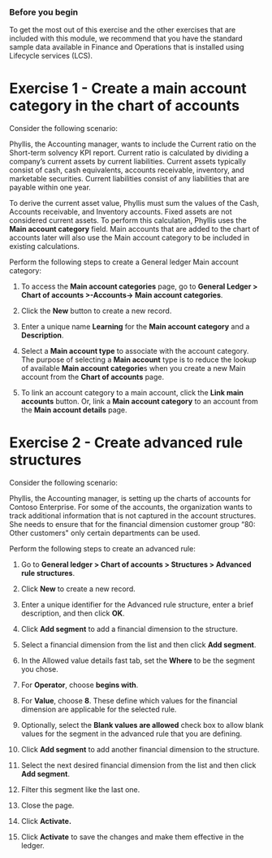 ### Before you begin

To get the most out of this exercise and the other exercises that are included
with this module, we recommend that you have the standard sample data available
in Finance and Operations that is installed using Lifecycle services (LCS).

Exercise 1 - Create a main account category in the chart of accounts
====================================================================

Consider the following scenario:

Phyllis, the Accounting manager, wants to include the Current ratio on the
Short-term solvency KPI report. Current ratio is calculated by dividing a
company’s current assets by current liabilities. Current assets typically
consist of cash, cash equivalents, accounts receivable, inventory, and
marketable securities. Current liabilities consist of any liabilities that are
payable within one year.

To derive the current asset value, Phyllis must sum the values of the Cash,
Accounts receivable, and Inventory accounts. Fixed assets are not considered
current assets. To perform this calculation, Phyllis uses the **Main account
category** field. Main accounts that are added to the chart of accounts later
will also use the Main account category to be included in existing calculations.

Perform the following steps to create a General ledger Main account category:

1.  To access the **Main account categories** page, go to **General Ledger \>
    Chart of accounts \>-Accounts-\> Main account categories**.

2.  Click the **New** button to create a new record.

3.  Enter a unique name **Learning** for the **Main account category** and a
    **Description**.

4.  Select a **Main account type** to associate with the account category.  
    ‎The purpose of selecting a **Main account** type is to reduce the lookup of
    available **Main account categorie**s when you create a new Main account
    from the **Chart of accounts** page.

5.  To link an account category to a main account, click the **Link main
    accounts** button. Or, link a **Main account category** to an account from
    the **Main account details** page.

Exercise 2 - Create advanced rule structures
============================================

Consider the following scenario:

Phyllis, the Accounting manager, is setting up the charts of accounts for
Contoso Enterprise. For some of the accounts, the organization wants to track
additional information that is not captured in the account structures. She needs
to ensure that for the financial dimension customer group “80: Other customers"
only certain departments can be used.

Perform the following steps to create an advanced rule:

1.  Go to **General ledger \> Chart of accounts \> Structures \> Advanced rule
    structures**.

2.  Click **New** to create a new record.

3.  Enter a unique identifier for the Advanced rule structure, enter a brief
    description, and then click **OK**.

4.  Click **Add segment** to add a financial dimension to the structure.

5.  Select a financial dimension from the list and then click **Add segment**.

6.  In the Allowed value details fast tab, set the **Where** to be the segment
    you chose.

7.  For **Operator**, choose **begins with**.

8.  For **Value**, choose **8**. These define which values for the financial
    dimension are applicable for the selected rule.

9.  Optionally, select the **Blank values are allowed** check box to allow blank
    values for the segment in the advanced rule that you are defining.

10. Click **Add segment** to add another financial dimension to the structure.

11. Select the next desired financial dimension from the list and then click
    **Add segment**.

12. Filter this segment like the last one.

13. Close the page.

14. Click **Activate.**

15. Click **Activate** to save the changes and make them effective in the
    ledger.
